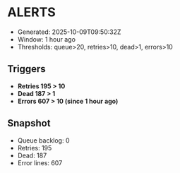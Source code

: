 # ALERTS

- Generated: 2025-10-09T09:50:32Z
- Window: 1 hour ago
- Thresholds: queue>20, retries>10, dead>1, errors>10

## Triggers
- **Retries 195 > 10**
- **Dead 187 > 1**
- **Errors 607 > 10 (since 1 hour ago)**

## Snapshot
- Queue backlog: 0
- Retries: 195
- Dead: 187
- Error lines: 607
